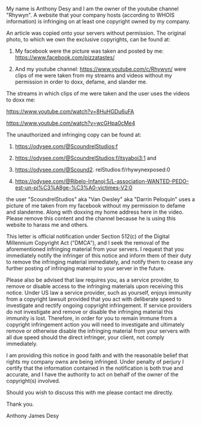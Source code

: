 My name is Anthony Desy and I am the owner of the youtube channel "Rhywyn". A website that your company hosts (according to WHOIS information) is infringing on at least one copyright owned by my company.

An article was copied onto your servers without permission. The original photo, to which we own the exclusive copyrights, can be found at:

1. My facebook were the picture was taken and posted by me: https://www.facebook.com/pizzatastes/

2. And my youtube channel: https://www.youtube.com/c/Rhywyn/ were clips of me were taken from my streams and videos without my permission in order to doxx, defame, and slander me.

The streams in which clips of me were taken and the user uses the videos to doxx me:

https://www.youtube.com/watch?v=8HuHGDu6uFA

https://www.youtube.com/watch?v=wcGHpa0cMe4

The unauthorized and infringing copy can be found at:

1. https://odysee.com/@ScoundrelStudios:f

2. https://odysee.com/@ScoundrelStudios:f/itsyaboi3:1
and

3. https://odysee.com/@Scound2. relStudios:f/rhywynexposed:0

4. https://odysee.com/@Ribelo-Infanoj:5/L-association-WANTED-PEDO-est-un-pi%C3%A8ge-%C3%A0-victimes-V2:0

the user "ScoundrelStudios" aka "Van Owsley" aka "Darrin Peloquin" uses a picture of me taken from my facebook without my permission to defame and slanderme. Along with doxxing my home address here in the video. Please remove this content and the channel because he is using this website to harass me and others.

This letter is official notification under Section 512(c) of the Digital Millennium Copyright Act ("DMCA"), and I seek the removal of the aforementioned infringing material from your servers. I request that you immediately notify the infringer of this notice and inform them of their duty to remove the infringing material immediately, and notify them to cease any further posting of infringing material to your server in the future.

Please also be advised that law requires you, as a service provider, to remove or disable access to the infringing materials upon receiving this notice. Under US law a service provider, such as yourself, enjoys immunity from a copyright lawsuit provided that you act with deliberate speed to investigate and rectify ongoing copyright infringement. If service providers do not investigate and remove or disable the infringing material this immunity is lost. Therefore, in order for you to remain immune from a copyright infringement action you will need to investigate and ultimately remove or otherwise disable the infringing material from your servers with all due speed should the direct infringer, your client, not comply immediately.

I am providing this notice in good faith and with the reasonable belief that rights my company owns are being infringed. Under penalty of perjury I certify that the information contained in the notification is both true and accurate, and I have the authority to act on behalf of the owner of the copyright(s) involved.

Should you wish to discuss this with me please contact me directly.

Thank you.

Anthony James Desy

<personal informatoin redacted>
